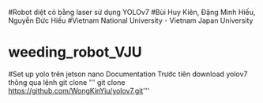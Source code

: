 #Robot diệt cỏ bằng laser sử dụng YOLOv7 
#Bùi Huy Kiên, Đặng Minh Hiếu, Nguyễn Đức Hiếu
#Vietnam National University - Vietnam Japan University
# weeding_robot_VJU
#Set up yolo trên jetson nano 
Documentation
Trước tiên  download yolov7 thông qua lệnh git clone 
''' git clone https://github.com/WongKinYiu/yolov7.git'''
